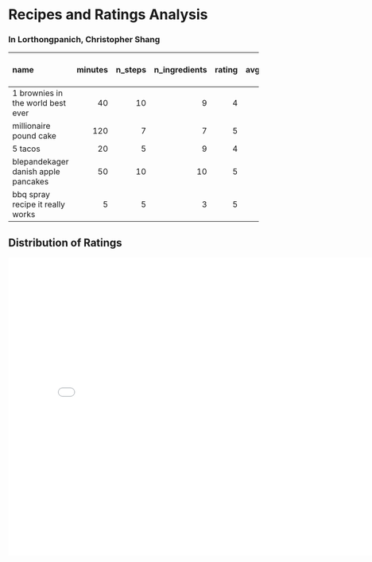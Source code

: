 # Recipes and Ratings Analysis

### In Lorthongpanich, Christopher Shang

| name                                    |   minutes |   n_steps |   n_ingredients |   rating |   avg_rating |   calories |   total fat (PDV) |   sugar (PDV) |   sodium (PDV) |   protein (PDV) |   saturated fat (PDV) |   carbohydrates (PDV) | meal      |
|:----------------------------------------|----------:|----------:|----------------:|---------:|-------------:|-----------:|------------------:|--------------:|---------------:|----------------:|----------------------:|----------------------:|:----------|
| 1 brownies in the world    best ever    |        40 |        10 |               9 |        4 |         4    |      138.4 |                10 |            50 |              3 |               3 |                    19 |                     6 | lunch     |
| millionaire pound cake                  |       120 |         7 |               7 |        5 |         5    |      878.3 |                63 |           326 |             13 |              20 |                   123 |                    39 | dinner    |
| 5 tacos                                 |        20 |         5 |               9 |        4 |         4    |      249.4 |                26 |             4 |              6 |              39 |                    39 |                     0 | dinner    |
| blepandekager   danish   apple pancakes |        50 |        10 |              10 |        5 |         5    |      358.2 |                30 |            62 |             14 |              19 |                    54 |                    12 | breakfast |
| bbq spray recipe    it really works     |         5 |         5 |               3 |        5 |         4.75 |       47.2 |                 0 |             2 |              0 |               0 |                     0 |                     0 | breakfast |

## Distribution of Ratings

<iframe
  src="assets/indiv-rating-bar.html"
  width="800"
  height="600"
  frameborder="0"
></iframe>